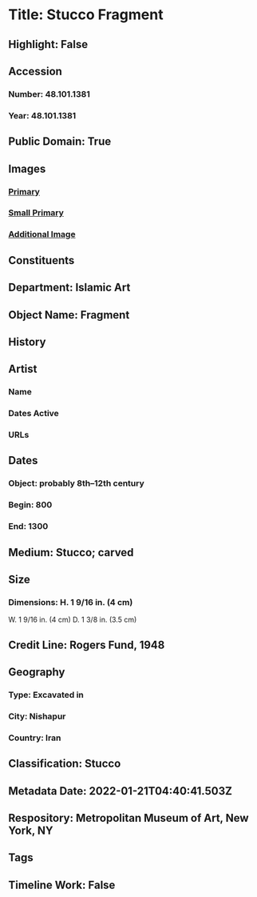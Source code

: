 # Title: Stucco Fragment
## Highlight: False
## Accession
### Number: 48.101.1381
### Year: 48.101.1381
## Public Domain: True
## Images
### [Primary](https://images.metmuseum.org/CRDImages/is/original/LC-N1079-front.jpg)
### [Small Primary](https://images.metmuseum.org/CRDImages/is/web-large/LC-N1079-front.jpg)
### [Additional Image](https://images.metmuseum.org/CRDImages/is/original/LC-N1079-back.jpg)
## Constituents
## Department: Islamic Art
## Object Name: Fragment
## History
## Artist
### Name
### Dates Active
### URLs
## Dates
### Object: probably 8th–12th century
### Begin: 800
### End: 1300
## Medium: Stucco; carved
## Size
### Dimensions: H. 1 9/16 in. (4 cm)
W. 1 9/16 in. (4 cm)
D. 1 3/8 in. (3.5 cm)
## Credit Line: Rogers Fund, 1948
## Geography
### Type: Excavated in
### City: Nishapur
### Country: Iran
## Classification: Stucco
## Metadata Date: 2022-01-21T04:40:41.503Z
## Respository: Metropolitan Museum of Art, New York, NY
## Tags
## Timeline Work: False